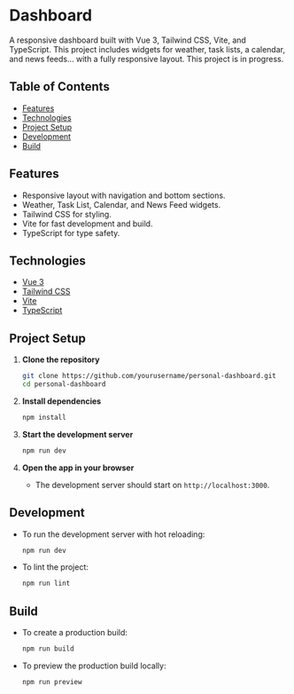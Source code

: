 # Dashboard

A responsive dashboard built with Vue 3, Tailwind CSS, Vite, and TypeScript. This project includes widgets for weather, task lists, a calendar, and news feeds... with a fully responsive layout.
This project is in progress.

## Table of Contents

- [Features](#features)
- [Technologies](#technologies)
- [Project Setup](#project-setup)
- [Development](#development)
- [Build](#build)

## Features

- Responsive layout with navigation and bottom sections.
- Weather, Task List, Calendar, and News Feed widgets.
- Tailwind CSS for styling.
- Vite for fast development and build.
- TypeScript for type safety.

## Technologies

- [Vue 3](https://vuejs.org/)
- [Tailwind CSS](https://tailwindcss.com/)
- [Vite](https://vitejs.dev/)
- [TypeScript](https://www.typescriptlang.org/)

## Project Setup

1. **Clone the repository**
   ```bash
   git clone https://github.com/yourusername/personal-dashboard.git
   cd personal-dashboard
   ```

2. **Install dependencies**
   ```bash
   npm install
   ```

3. **Start the development server**
   ```bash
   npm run dev
   ```

4. **Open the app in your browser**
    - The development server should start on `http://localhost:3000`.

## Development

- To run the development server with hot reloading:
  ```bash
  npm run dev
  ```

- To lint the project:
  ```bash
  npm run lint
  ```

## Build

- To create a production build:
  ```bash
  npm run build
  ```

- To preview the production build locally:
  ```bash
  npm run preview
  ```
